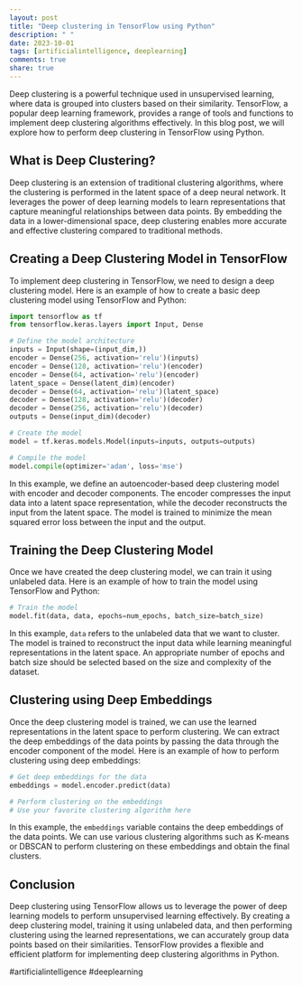 ```yaml
---
layout: post
title: "Deep clustering in TensorFlow using Python"
description: " "
date: 2023-10-01
tags: [artificialintelligence, deeplearning]
comments: true
share: true
---
```


Deep clustering is a powerful technique used in unsupervised learning, where data is grouped into clusters based on their similarity. TensorFlow, a popular deep learning framework, provides a range of tools and functions to implement deep clustering algorithms effectively. In this blog post, we will explore how to perform deep clustering in TensorFlow using Python.

## What is Deep Clustering?

Deep clustering is an extension of traditional clustering algorithms, where the clustering is performed in the latent space of a deep neural network. It leverages the power of deep learning models to learn representations that capture meaningful relationships between data points. By embedding the data in a lower-dimensional space, deep clustering enables more accurate and effective clustering compared to traditional methods.

## Creating a Deep Clustering Model in TensorFlow

To implement deep clustering in TensorFlow, we need to design a deep clustering model. Here is an example of how to create a basic deep clustering model using TensorFlow and Python:

```python
import tensorflow as tf
from tensorflow.keras.layers import Input, Dense

# Define the model architecture
inputs = Input(shape=(input_dim,))
encoder = Dense(256, activation='relu')(inputs)
encoder = Dense(128, activation='relu')(encoder)
encoder = Dense(64, activation='relu')(encoder)
latent_space = Dense(latent_dim)(encoder)
decoder = Dense(64, activation='relu')(latent_space)
decoder = Dense(128, activation='relu')(decoder)
decoder = Dense(256, activation='relu')(decoder)
outputs = Dense(input_dim)(decoder)

# Create the model
model = tf.keras.models.Model(inputs=inputs, outputs=outputs)

# Compile the model
model.compile(optimizer='adam', loss='mse')
```

In this example, we define an autoencoder-based deep clustering model with encoder and decoder components. The encoder compresses the input data into a latent space representation, while the decoder reconstructs the input from the latent space. The model is trained to minimize the mean squared error loss between the input and the output.

## Training the Deep Clustering Model

Once we have created the deep clustering model, we can train it using unlabeled data. Here is an example of how to train the model using TensorFlow and Python:

```python
# Train the model
model.fit(data, data, epochs=num_epochs, batch_size=batch_size)
```

In this example, `data` refers to the unlabeled data that we want to cluster. The model is trained to reconstruct the input data while learning meaningful representations in the latent space. An appropriate number of epochs and batch size should be selected based on the size and complexity of the dataset.

## Clustering using Deep Embeddings

Once the deep clustering model is trained, we can use the learned representations in the latent space to perform clustering. We can extract the deep embeddings of the data points by passing the data through the encoder component of the model. Here is an example of how to perform clustering using deep embeddings:

```python
# Get deep embeddings for the data
embeddings = model.encoder.predict(data)

# Perform clustering on the embeddings
# Use your favorite clustering algorithm here
```

In this example, the `embeddings` variable contains the deep embeddings of the data points. We can use various clustering algorithms such as K-means or DBSCAN to perform clustering on these embeddings and obtain the final clusters.

## Conclusion

Deep clustering using TensorFlow allows us to leverage the power of deep learning models to perform unsupervised learning effectively. By creating a deep clustering model, training it using unlabeled data, and then performing clustering using the learned representations, we can accurately group data points based on their similarities. TensorFlow provides a flexible and efficient platform for implementing deep clustering algorithms in Python.

#artificialintelligence #deeplearning